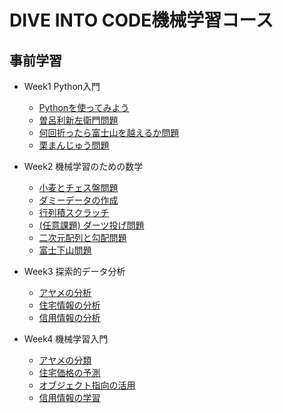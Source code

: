 # DIVE INTO CODE機械学習コース

## 事前学習
- Week1 Python入門
  - <a href="https://github.com/obata01/diveintocode-ml/blob/master/kadai/week01/week1_kadai01.ipynb">Pythonを使ってみよう</a>
  - <a href="https://github.com/obata01/diveintocode-ml/blob/master/kadai/week01/week1-02_kadai01.ipynb">曽呂利新左衛門問題</a>
  - <a href="https://github.com/obata01/diveintocode-ml/blob/master/kadai/week01/week1-02_kadai02.ipynb">何回折ったら富士山を越えるか問題</a>
  - <a href="https://github.com/obata01/diveintocode-ml/blob/master/kadai/week01/week1-02_kadai03.ipynb">栗まんじゅう問題</a>
  

- Week2 機械学習のための数学
  - <a href="https://github.com/obata01/diveintocode-ml/blob/master/kadai/week02/week02-01_kadai01.ipynb">小麦とチェス盤問題</a>
  - <a href="https://github.com/obata01/diveintocode-ml/blob/master/kadai/week02/week02-01_kadai02.ipynb">ダミーデータの作成</a>
  - <a href="https://github.com/obata01/diveintocode-ml/blob/master/kadai/week02/week02-01_kadai03.ipynb">行列積スクラッチ</a>
  - <a href="https://github.com/obata01/diveintocode-ml/blob/master/kadai/week02/week02-01_kadai04.ipynb">(任意課題) ダーツ投げ問題</a>
  - <a href="https://github.com/obata01/diveintocode-ml/blob/master/kadai/week02/week02-02_kadai01.ipynb">二次元配列と勾配問題</a>
  - <a href="https://github.com/obata01/diveintocode-ml/blob/master/kadai/week02/week02-02_kadai02.ipynb">富士下山問題</a>
  

- Week3 探索的データ分析
  - <a href="https://github.com/obata01/diveintocode-ml/blob/master/kadai/week03/week03-01_kadai01.ipynb">アヤメの分析</a>
  - <a href="https://github.com/obata01/diveintocode-ml/blob/master/kadai/week03/week03-01_kadai02.ipynb">住宅情報の分析</a>
  - <a href="https://github.com/obata01/diveintocode-ml/blob/master/kadai/week03/week03-02_kadai01.ipynb">信用情報の分析</a>
  

- Week4 機械学習入門
  - <a href="https://github.com/obata01/diveintocode-ml/blob/master/kadai/week04/week04-01_kadai01.ipynb">アヤメの分類</a>
  - <a href="https://github.com/obata01/diveintocode-ml/blob/master/kadai/week04/week04-01_kadai02.ipynb">住宅価格の予測</a>
  - <a href="https://github.com/obata01/diveintocode-ml/blob/master/kadai/week04/week04-01_kadai03.ipynb">オブジェクト指向の活用</a>
  - <a href="https://github.com/obata01/diveintocode-ml/blob/master/kadai/week04/week04-02_kadai01.ipynb">信用情報の学習</a>


